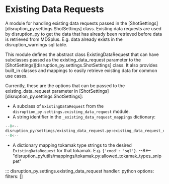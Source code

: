 # Existing Data Requests
A module for handling existing data requests passed in the [ShotSettings][disruption_py.settings.ShotSettings] class. 
Existing data requests are used by disruption_py to get the data that has already been retrieved before data is retrieved 
from MDSplus. E.g. data already exists in the disruption_warnings sql table.

This module defines the abstract class ExistingDataRequest that can have subclasses passed as the
existing_data_request parameter to the [ShotSettings][disruption_py.settings.ShotSettings] class.
It also provides built_in classes and mappings to easily retrieve existing data for common use cases.

Currently, these are the options that can be passed to the existing_data_request parameter in 
[ShotSettings][disruption_py.settings.ShotSettings]:

- A subclass of `ExistingDataRequest` from the `disruption_py.settings.existing_data_request` module.
- A string identifier in the `_existing_data_request_mappings` dictionary:
```python
--8<--
disruption_py/settings/existing_data_request.py:existing_data_request_dict
--8<--
```
- A dictionary mapping tokamak type strings to the desired `ExistingDataRequest` for that tokamak.  E.g. `{'cmod': 'sql'}`.
	--8<-- "disruption_py/utils/mappings/tokamak.py:allowed_tokamak_types_snippet"

::: disruption_py.settings.existing_data_request
    handler: python
	options:
      filters: []
